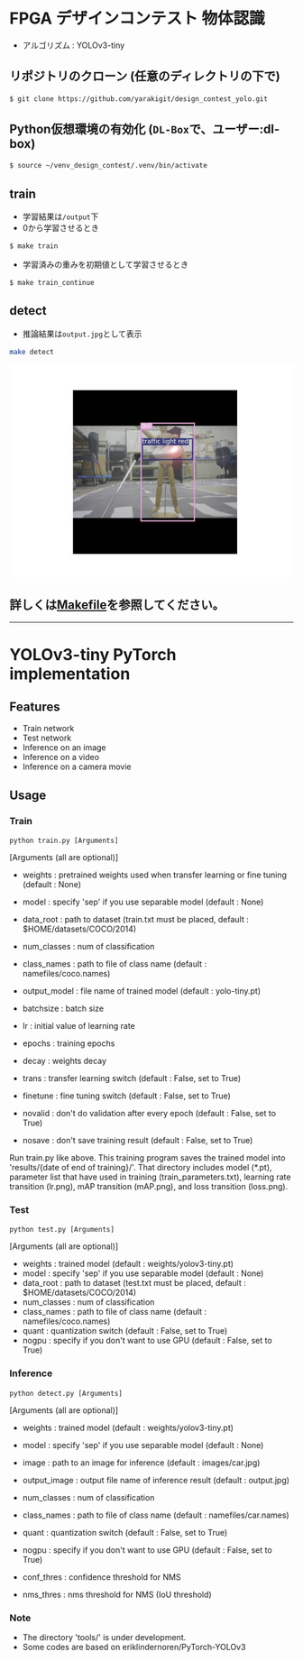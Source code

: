 # FPGA デザインコンテスト 物体認識
- アルゴリズム : YOLOv3-tiny 
## リポジトリのクローン (任意のディレクトリの下で)
~~~bash
$ git clone https://github.com/yarakigit/design_contest_yolo.git
~~~
## Python仮想環境の有効化 (```DL-Box```で、ユーザー:dl-box)
~~~bash
$ source ~/venv_design_contest/.venv/bin/activate
~~~
## train
- 学習結果は```/output```下
- 0から学習させるとき
~~~bash
$ make train
~~~
- 学習済みの重みを初期値として学習させるとき
~~~bash
$ make train_continue
~~~
## detect
- 推論結果は```output.jpg```として表示
~~~bash
make detect
~~~
![sample_output](sample/sample_output.jpg "推論結果")

## 詳しくは[Makefile](Makefile)を参照してください。
---
# YOLOv3-tiny PyTorch implementation

## Features
* Train network
* Test network
* Inference on an image
* Inference on a video
* Inference on a camera movie

## Usage
### Train
```
python train.py [Arguments]
```

[Arguments (all are optional)]
* weights : pretrained weights used when transfer learning or fine tuning (default : None)
* model : specify 'sep' if you use separable model (default : None)
* data_root : path to dataset (train.txt must be placed, default : $HOME/datasets/COCO/2014)
* num_classes : num of classification
* class_names : path to file of class name (default : namefiles/coco.names)
* output_model : file name of trained model (default : yolo-tiny.pt)

* batchsize : batch size
* lr : initial value of learning rate
* epochs : training epochs
* decay : weights decay

* trans : transfer learning switch (default : False, set to True)
* finetune : fine tuning switch (default : False, set to True)
* novalid : don't do validation after every epoch (default : False, set to True)
* nosave : don't save training result (default : False, set to True)

Run train.py like above. This training program saves the trained model into 
'results/{date of end of training}/'. That directory includes model (*.pt), 
parameter list that have used in training (train_parameters.txt), 
learning rate transition (lr.png), mAP transition (mAP.png), 
and loss transition (loss.png).


### Test
```
python test.py [Arguments]
```

[Arguments (all are optional)]
* weights : trained model (default : weights/yolov3-tiny.pt)
* model : specify 'sep' if you use separable model (default : None)
* data_root : path to dataset (test.txt must be placed, default : $HOME/datasets/COCO/2014)
* num_classes : num of classification
* class_names : path to file of class name (default : namefiles/coco.names)
* quant : quantization switch (default : False, set to True)
* nogpu : specify if you don't want to use GPU (default : False, set to True)


### Inference
```
python detect.py [Arguments]
```

[Arguments (all are optional)]
* weights : trained model (default : weights/yolov3-tiny.pt)
* model : specify 'sep' if you use separable model (default : None)
* image : path to an image for inference (default : images/car.jpg)
* output_image : output file name of inference result (default : output.jpg) 
* num_classes : num of classification
* class_names : path to file of class name (default : namefiles/car.names)
* quant : quantization switch (default : False, set to True)
* nogpu : specify if you don't want to use GPU (default : False, set to True)

* conf_thres : confidence threshold for NMS
* nms_thres : nms threshold for NMS (IoU threshold)


### Note
* The directory 'tools/' is under development.
* Some codes are based on eriklindernoren/PyTorch-YOLOv3

